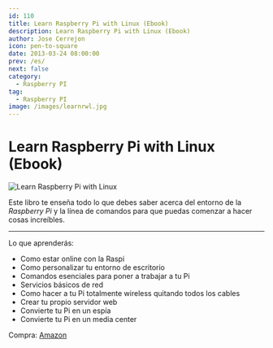 ```yaml
---
id: 110
title: Learn Raspberry Pi with Linux (Ebook)
description: Learn Raspberry Pi with Linux (Ebook)
author: Jose Cerrejon
icon: pen-to-square
date: 2013-03-24 08:00:00
prev: /es/
next: false
category:
  - Raspberry PI
tag:
  - Raspberry PI
image: /images/learnrwl.jpg
---
```


# Learn Raspberry Pi with Linux (Ebook)

![Learn Raspberry Pi with Linux](/images/learnrwl.jpg)

Este libro te enseña todo lo que debes saber acerca del entorno de la *Raspberry Pi* y la línea de comandos para que puedas comenzar a hacer cosas increíbles. 

- - -
Lo que aprenderás:

* Como estar online con la Raspi
* Como personalizar tu entorno de escritorio
* Comandos esenciales para poner a trabajar a tu Pi
* Servicios básicos de red
* Como hacer a tu Pi totalmente wireless quitando todos los cables
* Crear tu propio servidor web
* Convierte tu Pi en un espía
* Convierte tu Pi en un media center

Compra: [Amazon](http://www.amazon.es/Learn-Raspberry-Pi-Linux-Apress/dp/1430248211)